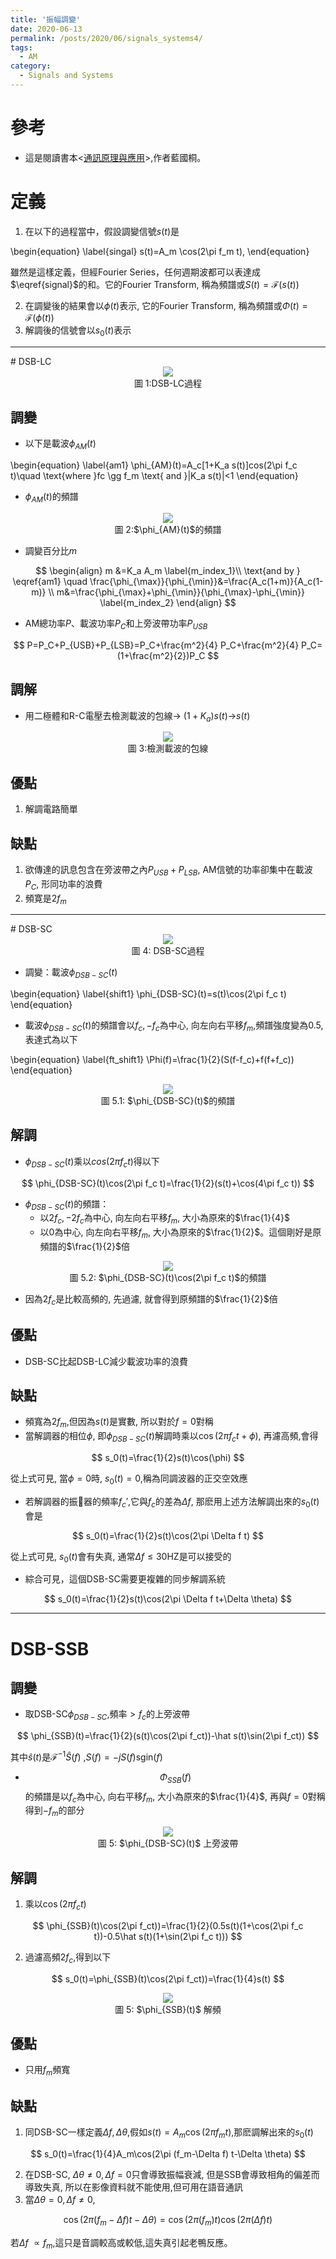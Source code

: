 ```yaml
---
title: '振幅調變'
date: 2020-06-13
permalink: /posts/2020/06/signals_systems4/
tags:
  - AM
category:
  - Signals and Systems
---
```


# 參考
- 這是閱讀書本<[通訊原理與應用](http://findbook.tw/book/9789572122990/basic)>,作者藍國桐。

# 定義

1. 在以下的過程當中，假設調變信號$s(t)$是

\begin{equation} \label{singal}
s(t)=A_m \cos(2\pi f_m t),
\end{equation} 

雖然是這樣定義，但經Fourier Series，任何週期波都可以表達成$\eqref{signal}$的和。它的Fourier Transform, 稱為頻譜或$S(t)=\mathcal{F}(s(t))$

2. 在調變後的結果會以$\phi(t)$表示, 它的Fourier Transform, 稱為頻譜或$\Phi(t)=\mathcal{F}(\phi(t))$
3. 解調後的信號會以$s_0(t)$表示
<hr>
# DSB-LC

<div style="text-align:center" id="image1"><img src="/images/signal/signal9.PNG" /><br>圖 1:DSB-LC過程</div>

## 調變
- 以下是載波$\phi_{AM}(t)$

\begin{equation} \label{am1}
\phi_{AM}(t)=A_c[1+K_a s(t)]cos(2\pi f_c t)\quad \text{where }fc \gg f_m \text{  and  }|K_a s(t)|<1
\end{equation}

- $\phi_{AM}(t)$的頻譜

<div style="text-align:center" id="image2"><img src="/images/signal/signal10.PNG" /><br>圖 2:$\phi_{AM}(t)$的頻譜</div>

- 調變百分比$m$

$$
\begin{align} 
m &=K_a A_m  \label{m_index_1}\\
\text{and by } \eqref{am1} \quad \frac{\phi_{\max}}{\phi_{\min}}&=\frac{A_c(1+m)}{A_c(1-m)} \\
 m&=\frac{\phi_{\max}+\phi_{\min}}{\phi_{\max}-\phi_{\min}} \label{m_index_2}
\end{align}
$$

- AM總功率$P$、載波功率$P_C$和上旁波帶功率$P_{USB}$

$$
P=P_C+P_{USB}+P_{LSB}=P_C+\frac{m^2}{4} P_C+\frac{m^2}{4} P_C=(1+\frac{m^2}{2})P_C
$$


## 調解
- 用二極體和R-C電壓去檢測載波的包線-> $(1+K_a)s(t)$->$s(t)$

<div style="text-align:center" id="image3"><img src="/images/signal/signal8.PNG" /><br>圖 3:檢測載波的包線</div>

## 優點
1. 解調電路簡單

## 缺點
1. 欲傳達的訊息包含在旁波帶之內$P_{USB}+P_{LSB}$, AM信號的功率卻集中在載波$P_C$, 形同功率的浪費
2. 頻寛是$2f_m$
<hr>
# DSB-SC

<div style="text-align:center" id="image4"><img src="/images/signal/signal11.PNG" /><br>圖 4: DSB-SC過程</div>

- 調變：載波$\phi_{DSB-SC}(t)$

\begin{equation} \label{shift1}
\phi_{DSB-SC}(t)=s(t)\cos(2\pi f_c t)
\end{equation}

- 載波$\phi_{DSB-SC}(t)$的頻譜會以$f_c,-f_c$為中心, 向左向右平移$f_m$,頻譜強度變為0.5, 表達式為以下

\begin{equation} \label{ft_shift1}
\Phi(f)=\frac{1}{2}(S(f-f_c)+f(f+f_c))
\end{equation}

<div style="text-align:center" id="image5_1"><img src="/images/signal/signal12_2.PNG" /><br>圖 5.1: $\phi_{DSB-SC}(t)$的頻譜</div>

## 解調

- $\phi_{DSB-SC}(t)$乘以$cos(2\pi f_c t)$得以下

$$
\phi_{DSB-SC}(t)\cos(2\pi f_c t)=\frac{1}{2}(s(t)+\cos(4\pi f_c t))
$$

- $\phi_{DSB-SC}(t)$的頻譜：
  * 以$2f_c,-2f_c$為中心, 向左向右平移$f_m$, 大小為原來的$\frac{1}{4}$
  * 以$0$為中心, 向左向右平移$f_m$, 大小為原來的$\frac{1}{2}$。這個剛好是原頻譜的$\frac{1}{2}$倍

<div style="text-align:center" id="image5_2"><img src="/images/signal/signal12_2.png" /><br>圖 5.2: $\phi_{DSB-SC}(t)\cos(2\pi f_c t)$的頻譜</div>

- 因為$2f_c$是比較高頻的, 先過濾, 就會得到原頻譜的$\frac{1}{2}$倍

## 優點
- DSB-SC比起DSB-LC減少載波功率的浪費

## 缺點
- 頻寬為$2f_{m}$,但因為$s(t)$是實數, 所以對於$f=0$對稱
- 當解調器的相位$\phi$, 即$\phi_{DSB-SC}(t)$解調時乘以$\cos(2\pi f_c t+\phi)$, 再濾高頻,會得

$$
s_0(t)=\frac{1}{2}s(t)\cos(\phi)
$$

從上式可見, 當$\phi=0$時, $s_0(t)=0$,稱為同調波器的正交空效應
- 若解調器的振𣿴器的頻率$f_c'$,它與$f_c$的差為$\Delta f$, 那麽用上述方法解調出來的$s_0(t)$會是

$$
s_0(t)=\frac{1}{2}s(t)\cos(2\pi \Delta f t)
$$

從上式可見, $s_0(t)$會有失真, 通常$\Delta f\leq 30\text{HZ}$是可以接受的

- 綜合可見，這個DSB-SC需要更複雜的同步解調系統

$$
s_0(t)=\frac{1}{2}s(t)\cos(2\pi \Delta f t+\Delta \theta)
$$

<hr>

# DSB-SSB

## 調變
- 取DSB-SC$\phi_{DSB-SC}$,頻率$> f_c$的上旁波帶

$$
\phi_{SSB}(t)=\frac{1}{2}(s(t)\cos(2\pi f_ct))-\hat s(t)\sin(2\pi f_ct))
$$


其中$\hat s(t)$是$\mathcal{F}^{-1}\hat S(f)$ ,$S(f)=-j S(f) \text{sgin}(f)$

- $$ \Phi_{SSB}(f)$$的頻譜是以$f_c$為中心, 向右平移$f_m$, 大小為原來的$\frac{1}{4}$, 再與$f=0$對稱得到$-f_m$的部分

<div style="text-align:center" id="image6"><img src="/images/signal/signal13.PNG" /><br>圖 5: $\phi_{DSB-SC}(t)$ 上旁波帶</div>

## 解調

1. 乘以$\cos(2\pi f_ct)$

$$
\phi_{SSB}(t)\cos(2\pi f_ct))=\frac{1}{2}(0.5s(t)(1+\cos(2\pi f_c t))-0.5\hat s(t)(1+\sin(2\pi f_c t)))
$$

2. 過濾高頻$2f_c$,得到以下

$$
s_0(t)=\phi_{SSB}(t)\cos(2\pi f_ct))=\frac{1}{4}s(t)
$$

<div style="text-align:center" id="image7"><img src="/images/signal/signal14.PNG" /><br>圖 5: $\phi_{SSB}(t)$ 解頻</div>

## 優點
- 只用$f_m$頻寬

## 缺點
1. 同DSB-SC一樣定義$\Delta f , \Delta \theta$,假如$s(t)=A_m\cos(2\pi f_m t)$,那麽調解出來的$s_0(t)$

$$
s_0(t)=\frac{1}{4}A_m\cos(2\pi (f_m-\Delta f) t-\Delta \theta)
$$

2. 在DSB-SC, $\Delta \theta \neq 0,\Delta f=0$只會導致振幅衰減, 但是SSB會導致相角的偏差而導致失真, 所以在影像資料就不能使用,但可用在語音通訊
3. 當$\Delta \theta =0 ,\Delta f\neq 0$,

$$\cos(2\pi (f_m-\Delta f) t-\Delta \theta)=\cos(2\pi (f_m) t)\cos(2\pi (\Delta f) t)$$

若$\Delta f \	\propto f_m$,這只是音調較高或較低,這失真引起老鴨反應。
